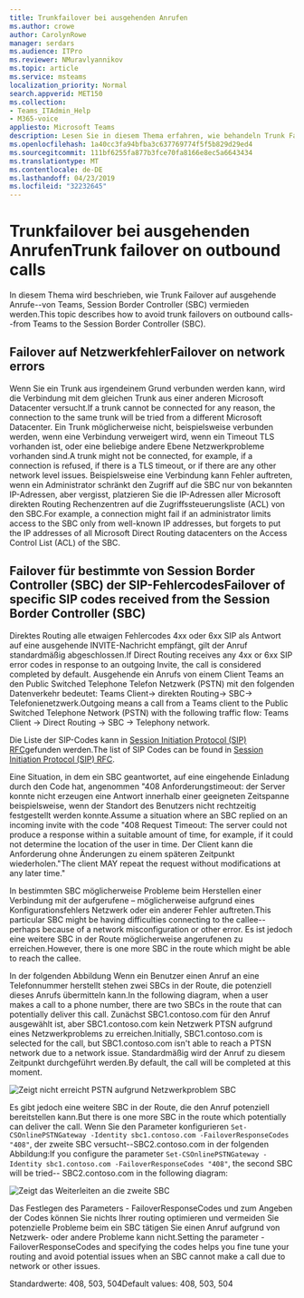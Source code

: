 ```yaml
---
title: Trunkfailover bei ausgehenden Anrufen
ms.author: crowe
author: CarolynRowe
manager: serdars
ms.audience: ITPro
ms.reviewer: NMuravlyannikov
ms.topic: article
ms.service: msteams
localization_priority: Normal
search.appverid: MET150
ms.collection:
- Teams_ITAdmin_Help
- M365-voice
appliesto: Microsoft Teams
description: Lesen Sie in diesem Thema erfahren, wie behandeln Trunk Failover auf ausgehende Anrufe von Teams, Session Border Controller (SBC).
ms.openlocfilehash: 1a40cc3fa94bfba3c637769774f5f5b829d29ed4
ms.sourcegitcommit: 111bf6255fa877b3fce70fa8166e8ec5a6643434
ms.translationtype: MT
ms.contentlocale: de-DE
ms.lasthandoff: 04/23/2019
ms.locfileid: "32232645"
---
```

# <a name="trunk-failover-on-outbound-calls"></a><span data-ttu-id="e1eda-103">Trunkfailover bei ausgehenden Anrufen</span><span class="sxs-lookup"><span data-stu-id="e1eda-103">Trunk failover on outbound calls</span></span>

<span data-ttu-id="e1eda-104">In diesem Thema wird beschrieben, wie Trunk Failover auf ausgehende Anrufe--von Teams, Session Border Controller (SBC) vermieden werden.</span><span class="sxs-lookup"><span data-stu-id="e1eda-104">This topic describes how to avoid trunk failovers on outbound calls--from Teams to the Session Border Controller (SBC).</span></span>

## <a name="failover-on-network-errors"></a><span data-ttu-id="e1eda-105">Failover auf Netzwerkfehler</span><span class="sxs-lookup"><span data-stu-id="e1eda-105">Failover on network errors</span></span>

<span data-ttu-id="e1eda-106">Wenn Sie ein Trunk aus irgendeinem Grund verbunden werden kann, wird die Verbindung mit dem gleichen Trunk aus einer anderen Microsoft Datacenter versucht.</span><span class="sxs-lookup"><span data-stu-id="e1eda-106">If a trunk cannot be connected for any reason, the connection to the same trunk will be tried from a different Microsoft Datacenter.</span></span> <span data-ttu-id="e1eda-107">Ein Trunk möglicherweise nicht, beispielsweise verbunden werden, wenn eine Verbindung verweigert wird, wenn ein Timeout TLS vorhanden ist, oder eine beliebige andere Ebene Netzwerkprobleme vorhanden sind.</span><span class="sxs-lookup"><span data-stu-id="e1eda-107">A trunk might not be connected, for example, if a connection is refused, if there is a TLS timeout, or if there are any other network level issues.</span></span>
<span data-ttu-id="e1eda-108">Beispielsweise eine Verbindung kann Fehler auftreten, wenn ein Administrator schränkt den Zugriff auf die SBC nur von bekannten IP-Adressen, aber vergisst, platzieren Sie die IP-Adressen aller Microsoft direkten Routing Rechenzentren auf die Zugriffssteuerungsliste (ACL) von den SBC.</span><span class="sxs-lookup"><span data-stu-id="e1eda-108">For example, a connection might fail if an administrator limits access to the SBC only from well-known IP addresses, but forgets to put the IP addresses of all Microsoft Direct Routing datacenters on the Access Control List (ACL) of the SBC.</span></span> 

## <a name="failover-of-specific-sip-codes-received-from-the-session-border-controller-sbc"></a><span data-ttu-id="e1eda-109">Failover für bestimmte von Session Border Controller (SBC) der SIP-Fehlercodes</span><span class="sxs-lookup"><span data-stu-id="e1eda-109">Failover of specific SIP codes received from the Session Border Controller (SBC)</span></span>

<span data-ttu-id="e1eda-110">Direktes Routing alle etwaigen Fehlercodes 4xx oder 6xx SIP als Antwort auf eine ausgehende INVITE-Nachricht empfängt, gilt der Anruf standardmäßig abgeschlossen.</span><span class="sxs-lookup"><span data-stu-id="e1eda-110">If Direct Routing receives any 4xx or 6xx SIP error codes in response to an outgoing Invite, the call is considered completed by default.</span></span> <span data-ttu-id="e1eda-111">Ausgehende ein Anrufs von einem Client Teams an den Public Switched Telephone Telefon Netzwerk (PSTN) mit den folgenden Datenverkehr bedeutet: Teams Client-> direkten Routing-> SBC-> Telefonienetzwerk.</span><span class="sxs-lookup"><span data-stu-id="e1eda-111">Outgoing means a call from a Teams client to the Public Switched Telephone Network (PSTN) with the following traffic flow: Teams Client -> Direct Routing -> SBC -> Telephony network.</span></span>

<span data-ttu-id="e1eda-112">Die Liste der SIP-Codes kann in [Session Initiation Protocol (SIP) RFC](https://tools.ietf.org/html/rfc3261)gefunden werden.</span><span class="sxs-lookup"><span data-stu-id="e1eda-112">The list of SIP Codes can be found in [Session Initiation Protocol (SIP) RFC](https://tools.ietf.org/html/rfc3261).</span></span>

<span data-ttu-id="e1eda-113">Eine Situation, in dem ein SBC geantwortet, auf eine eingehende Einladung durch den Code hat, angenommen "408 Anforderungstimeout: der Server konnte nicht erzeugen eine Antwort innerhalb einer geeigneten Zeitspanne beispielsweise, wenn der Standort des Benutzers nicht rechtzeitig festgestellt werden konnte.</span><span class="sxs-lookup"><span data-stu-id="e1eda-113">Assume a situation where an SBC replied on an incoming invite with the code "408 Request Timeout: The server could not produce a response within a suitable amount of time, for example, if it could not determine the location of the user in time.</span></span> <span data-ttu-id="e1eda-114">Der Client kann die Anforderung ohne Änderungen zu einem späteren Zeitpunkt wiederholen."</span><span class="sxs-lookup"><span data-stu-id="e1eda-114">The client MAY repeat the request without modifications at any later time."</span></span>

<span data-ttu-id="e1eda-115">In bestimmten SBC möglicherweise Probleme beim Herstellen einer Verbindung mit der aufgerufene – möglicherweise aufgrund eines Konfigurationsfehlers Netzwerk oder ein anderer Fehler auftreten.</span><span class="sxs-lookup"><span data-stu-id="e1eda-115">This particular SBC might be having difficulties connecting to the callee--perhaps because of a network misconfiguration or other error.</span></span> <span data-ttu-id="e1eda-116">Es ist jedoch eine weitere SBC in der Route möglicherweise angerufenen zu erreichen.</span><span class="sxs-lookup"><span data-stu-id="e1eda-116">However, there is one more SBC in the route which might be able to reach the callee.</span></span>

<span data-ttu-id="e1eda-117">In der folgenden Abbildung Wenn ein Benutzer einen Anruf an eine Telefonnummer herstellt stehen zwei SBCs in der Route, die potenziell dieses Anrufs übermitteln kann.</span><span class="sxs-lookup"><span data-stu-id="e1eda-117">In the following diagram, when a user makes a call to a phone number, there are two SBCs in the route that can potentially deliver this call.</span></span> <span data-ttu-id="e1eda-118">Zunächst SBC1.contoso.com für den Anruf ausgewählt ist, aber SBC1.contoso.com kein Netzwerk PTSN aufgrund eines Netzwerkproblems zu erreichen.</span><span class="sxs-lookup"><span data-stu-id="e1eda-118">Initially, SBC1.contoso.com is selected for the call, but SBC1.contoso.com isn't able to reach a PTSN network due to a network issue.</span></span>
<span data-ttu-id="e1eda-119">Standardmäßig wird der Anruf zu diesem Zeitpunkt durchgeführt werden.</span><span class="sxs-lookup"><span data-stu-id="e1eda-119">By default, the call will be completed at this moment.</span></span> 
 
![Zeigt nicht erreicht PSTN aufgrund Netzwerkproblem SBC](media/direct-routing-failover-response-codes1.png)

<span data-ttu-id="e1eda-121">Es gibt jedoch eine weitere SBC in der Route, die den Anruf potenziell bereitstellen kann.</span><span class="sxs-lookup"><span data-stu-id="e1eda-121">But there is one more SBC in the route which potentially can deliver the call.</span></span>
<span data-ttu-id="e1eda-122">Wenn Sie den Parameter konfigurieren `Set-CSOnlinePSTNGateway -Identity sbc1.contoso.com -FailoverResponseCodes "408"`, der zweite SBC versucht--SBC2.contoso.com in der folgenden Abbildung:</span><span class="sxs-lookup"><span data-stu-id="e1eda-122">If you configure the parameter `Set-CSOnlinePSTNGateway -Identity sbc1.contoso.com -FailoverResponseCodes "408"`, the second SBC will be tried-- SBC2.contoso.com in the following diagram:</span></span>

![Zeigt das Weiterleiten an die zweite SBC](media/direct-routing-failover-response-codes2.png)

<span data-ttu-id="e1eda-124">Das Festlegen des Parameters - FailoverResponseCodes und zum Angeben der Codes können Sie nichts Ihrer routing optimieren und vermeiden Sie potenzielle Probleme beim ein SBC tätigen Sie einen Anruf aufgrund von Netzwerk- oder andere Probleme kann nicht.</span><span class="sxs-lookup"><span data-stu-id="e1eda-124">Setting the parameter -FailoverResponseCodes and specifying the codes helps you fine tune your routing and avoid potential issues when an SBC cannot make a call due to network or other issues.</span></span>

<span data-ttu-id="e1eda-125">Standardwerte: 408, 503, 504</span><span class="sxs-lookup"><span data-stu-id="e1eda-125">Default values:  408, 503, 504</span></span>

